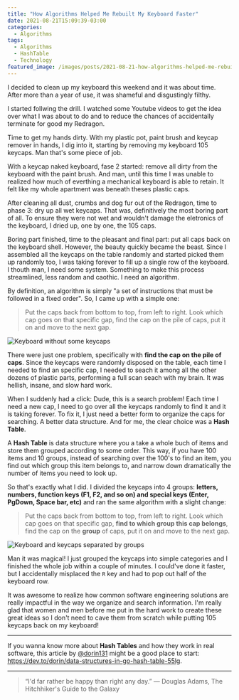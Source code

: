 ```yaml
---
title: "How Algorithms Helped Me Rebuilt My Keyboard Faster"
date: 2021-08-21T15:09:39-03:00
categories:
  - Algorithms
tags:
  - Algorithms
  - HashTable
  - Technology
featured_image: /images/posts/2021-08-21-how-algorithms-helped-me-rebuilt-my-keyboard-faster/1.JPG
---
```


I decided to clean up my keyboard this weekend and it was about time. After more than a year of use, it was shameful and disgustingly filthy.

I started follwing the drill. I watched some Youtube videos to get the idea over what I was about to do and to reduce the chances of accidentally terminate for good my Redragon.

Time to get my hands dirty. With my plastic pot, paint brush and keycap remover in hands, I dig into it, starting by removing my keyboard 105 keycaps. Man that's some piece of job.

With a keycap naked keyboard, fase 2 started: remove all dirty from the keyboard with the paint brush. And man, until this time I was unable to realized how much of everthing a mechanical keyboard is able to retain. It felt like my whole apartment was beneath theses plastic caps.

After cleaning all dust, crumbs and dog fur out of the Redragon, time to phase 3: dry up all wet keycaps. That was, definitively the most boring part of all. To ensure they were not wet and wouldn't damage the eletronics of the keyboard, I dried up, one by one, the 105 caps.

Boring part finished, time to the pleasant and final part: put all caps back on the keyboard shell. However, the beauty quickly became the beast. Since I assembled all the keycaps on the table randomly and started picked them up randomly too, I was taking forever to fill up a single row of the keyboard. I thouth man, I need some system. Something to make this process streamlined, less random and caothic. I need an algorithm.

By definition, an algorithm is simply "a set of instructions that must be followed in a fixed order". So, I came up with a simple one:

> Put the caps back from bottom to top, from left to right. Look which cap goes on that specific gap, find the cap on the pile of caps, put it on and move to the next gap.

![Keyboard without some keycaps](/images/posts/2021-08-21-how-algorithms-helped-me-rebuilt-my-keyboard-faster/2.JPG)

There were just one problem, specifically with **find the cap on the pile of caps**. Since the keycaps were randomly disposed on the table, each time I needed to find an specific cap, I needed to seach it among all the other dozens of plastic parts, performing a full scan seach with my brain. It was hellish, insane, and slow hard work.

When I suddenly had a click: Dude, this is a search problem! Each time I need a new cap, I need to go over all the keycaps randomly to find it and it is taking forever. To fix it, I just need a better form to organize the caps for searching. A better data structure. And for me, the clear choice was a **Hash Table**.

A **Hash Table** is data structure where you a take a whole buch of items and store them grouped according to some order. This way, if you have 100 items and 10 groups, instead of searching over the 100's to find an item, you find out which group this item belongs to, and narrow down dramatically the number of items you need to look up.

So that's exactly what I did. I divided the keycaps into 4 groups: **letters, numbers, function keys (F1, F2, and so on) and special keys (Enter, PgDown, Space bar, etc)** and ran the same algorithm with a slight change:

> Put the caps back from bottom to top, from left to right. Look which cap goes on that specific gap, **find to which group this cap belongs**, find the cap on the **group** of caps, put it on and move to the next gap.

![Keyboard and keycaps separated by groups](/images/posts/2021-08-21-how-algorithms-helped-me-rebuilt-my-keyboard-faster/3.JPG)

Man it was magical! I just grouped the keycaps into simple categories and I finished the whole job within a couple of minutes. I could've done it faster, but I accidentally misplaced the `R` key and had to pop out half of the keyboard row.

It was awesome to realize how common software engineering solutions are really impactful in the way we organize and search information. I'm really glad that women and men before me put in the hard work to create these great ideas so I don't need to cave them from scratch while putting 105 keycaps back on my keyboard!

---

If you wanna know more about **Hash Tables** and how they work in real software, this article by [@dorin131](https://github.com/dorin131/) might be a good place to start: https://dev.to/dorin/data-structures-in-go-hash-table-55lg.

---

> “I'd far rather be happy than right any day.”
> ― Douglas Adams, The Hitchhiker's Guide to the Galaxy
